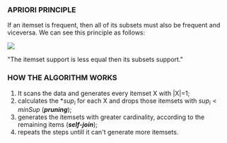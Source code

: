 ### APRIORI PRINCIPLE
If an itemset is frequent, then all of its subsets must also be frequent and viceversa.
We can see this principle as follows: 


![](Pasted%20image%2020231230172030.png)

"The itemset support is less equal then its subsets support."

### HOW THE ALGORITHM WORKS

1) It scans the data and generates every itemset X with |X|=1;
2) calculates the *$sup_i$ for each X and drops those itemsets with $sup_i < minSup$  (***pruning***);
3) generates the itemsets with greater cardinality, according to the remaining items (***self-join***);
4) repeats the steps untill it can't generate more itemsets.
